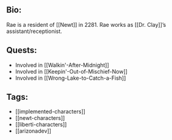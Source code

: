 ## Bio:

Rae is a resident of [[Newt]] in 2281.
Rae works as [[Dr. Clay]]’s assistant/receptionist.

## Quests:

- Involved in [[Walkin'-After-Midnight]]
- Involved in [[Keepin'-Out-of-Mischief-Now]]
- Involved in [[Wrong-Lake-to-Catch-a-Fish]]

## Tags:

- [[implemented-characters]]
- [[newt-characters]]
- [[liberti-characters]]
- [[arizonadev]]